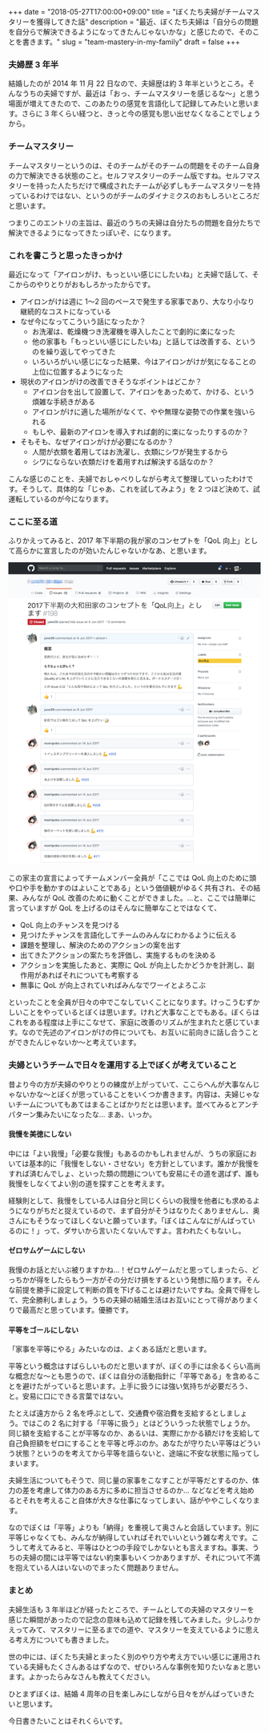 +++
date = "2018-05-27T17:00:00+09:00"
title = "ぼくたち夫婦がチームマスタリーを獲得してきた話"
description = "最近、ぼくたち夫婦は「自分らの問題を自分らで解決できるようになってきたんじゃないかな」と感じたので、そのことを書きます。"
slug = "team-mastery-in-my-family"
draft = false
+++

### 夫婦歴 3 年半

結婚したのが 2014 年 11 月 22 日なので、夫婦歴は約 3 年半というところ。そんなうちの夫婦ですが、最近は「おっ、チームマスタリーを感じるな〜」と思う場面が増えてきたので、このあたりの感覚を言語化して記録してみたいと思います。さらに 3 年くらい経つと、きっと今の感覚も思い出せなくなることでしょうから。

### チームマスタリー

チームマスタリーというのは、そのチームがそのチームの問題をそのチーム自身の力で解決できる状態のこと。セルフマスタリーのチーム版ですね。セルフマスタリーを持った人たちだけで構成されたチームが必ずしもチームマスタリーを持っているわけではない、というのがチームのダイナミクスのおもしろいところだと思います。

つまりこのエントリの主旨は、最近のうちの夫婦は自分たちの問題を自分たちで解決できるようになってきたっぽいぞ、になります。

### これを書こうと思ったきっかけ

最近になって「アイロンがけ、もっといい感じにしたいね」と夫婦で話して、そこからのやりとりがおもしろかったからです。

- アイロンがけは週に 1〜2 回のペースで発生する家事であり、大なり小なり継続的なコストになっている
- なぜ今になってこういう話になったか？
  - お洗濯は、乾燥機つき洗濯機を導入したことで劇的に楽になった
  - 他の家事も「もっといい感じにしたいね」と話しては改善する、というのを繰り返してやってきた
  - いろいろがいい感じになった結果、今はアイロンがけが気になることの上位に位置するようになった
- 現状のアイロンがけの改善できそうなポイントはどこか？
  - アイロン台を出して設置して、アイロンをあっためて、かける、という煩雑な手続きがある
  - アイロンがけに適した場所がなくて、やや無理な姿勢での作業を強いられる
  - もしや、最新のアイロンを導入すれば劇的に楽になったりするのか？
- そもそも、なぜアイロンがけが必要になるのか？
  - 人間が衣類を着用してはお洗濯し、衣類にシワが発生するから
  - シワにならない衣類だけを着用すれば解決する話なのか？

こんな感じのことを、夫婦でおしゃべりしながら考えて整理していったわけです。そうして、具体的な「じゃあ、これを試してみよう」を 2 つほど決めて、試運転しているのが今になります。

### ここに至る道

ふりかえってみると、2017 年下半期の我が家のコンセプトを「QoL 向上」として高らかに宣言したのが効いたんじゃないかなあ、と思います。

<img src="/post/2018/05/27/qol.png">

この家主の宣言によってチームメンバー全員が「ここでは QoL 向上のために頭や口や手を動かすのはよいことである」という価値観がゆるく共有され、その結果、みんなが QoL 改善のために動くことができました。…と、ここでは簡単に言っていますが QoL を上げるのはそんなに簡単なことではなくて、

- QoL 向上のチャンスを見つける
- 見つけたチャンスを言語化してチームのみんなにわかるように伝える
- 課題を整理し、解決のためのアクションの案を出す
- 出てきたアクションの案たちを評価し、実施するものを決める
- アクションを実施したあと、実際に QoL が向上したかどうかを計測し、副作用があればそれについても考察する
- 無事に QoL が向上されていればみんなでワーイとよろこぶ

といったことを全員が日々の中でこなしていくことになります。けっこうむずかしいことをやっているとぼくは思います。けれど大事なことでもある。ぼくらはこれをある程度は上手にこなせて、家庭に改善のリズムが生まれたと感じています。なので先述のアイロンがけの件についても、お互いに前向きに話し合うことができたんじゃないか〜と考えています。

### 夫婦というチームで日々を運用する上でぼくが考えていること

昔より今の方が夫婦のやりとりの練度が上がっていて、ここらへんが大事なんじゃないかな〜とぼくが思っていることをいくつか書きます。内容は、夫婦じゃないチームについてもあてはまることばかりだとは思います。並べてみるとアンチパターン集みたいになったな… まあ、いっか。

#### 我慢を美徳にしない

中には「よい我慢」「必要な我慢」もあるのかもしれませんが、うちの家庭においては基本的に「我慢をしない・させない」を方針としています。誰かが我慢をすれば済むんでしょ、といった類の問題についても安易にその道を選ばず、誰も我慢をしなくてよい別の道を探すことを考えます。

経験則として、我慢をしている人は自分と同じくらいの我慢を他者にも求めるようになりがちだと捉えているので、まず自分がそうはなりたくありませんし、奥さんにもそうなってほしくないと願っています。「ぼくはこんなにがんばっているのに！」って、ダサいから言いたくないんですよ。言われたくもないし。

#### ゼロサムゲームにしない

我慢のお話とだいぶ被りますかね…！ゼロサムゲームだと思ってしまったら、どっちかが得をしたらもう一方がその分だけ損をするという発想に陥ります。そんな前提を勝手に設定して判断の質を下げることは避けたいですね。全員で得をして、完全勝利しましょう。うちの夫婦の結婚生活はお互いにとって得がありまくりで最高だと思っています。優勝です。

#### 平等をゴールにしない

「家事を平等にやる」みたいなのは、よくある話だと思います。

平等という概念はすばらしいものだと思いますが、ぼくの手には余るくらい高尚な概念だな〜とも思うので、ぼくは自分の活動指針に「平等である」を含めることを避けたがっていると思います。上手に扱うには強い気持ちが必要だろう、と。安易に口にできる言葉ではない。

たとえば遠方から 2 名を呼ぶとして、交通費や宿泊費を支給するとしましょう。ではこの 2 名に対する「平等に扱う」とはどういうった状態でしょうか。同じ額を支給することが平等なのか、あるいは、実際にかかる額だけを支給して自己負担額をゼロにすることを平等と呼ぶのか。あなたが守りたい平等はどういう状態？というのを考えてから平等を語らないと、途端に不安な状態に陥ってしまいます。

夫婦生活についてもそうで、同じ量の家事をこなすことが平等だとするのか、体力の差を考慮して体力のある方に多めに担当させるのか… などなどを考え始めるとそれを考えること自体が大きな仕事になってしまい、話がややこしくなります。

なのでぼくは「平等」よりも「納得」を重視して奥さんと会話しています。別に平等じゃなくても、みんなが納得していればそれでいいという雑な考えです。こうして考えてみると、平等はひとつの手段でしかないとも言えますね。事実、うちの夫婦の間には平等ではない約束事もいくつかありますが、それについて不満を抱えている人はいないのでまったく問題ありません。

### まとめ

夫婦生活も 3 年半ほどが経ったところで、チームとしての夫婦のマスタリーを感じた瞬間があったので記念の意味も込めて記録を残してみました。少しふりかえってみて、マスタリーに至るまでの道や、マスタリーを支えているように思える考え方についても書きました。

世の中には、ぼくたち夫婦とまったく別のやり方や考え方でいい感じに運用されている夫婦もたくさんあるはずなので、ぜひいろんな事例を知りたいなぁと思います。よかったらみなさんも教えてください。

ひとまずぼくは、結婚 4 周年の日を楽しみにしながら日々をがんばっていきたいと思います。

今日書きたいことはそれくらいです。
